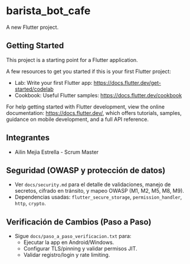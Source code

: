 # barista_bot_cafe

A new Flutter project.

## Getting Started

This project is a starting point for a Flutter application.

A few resources to get you started if this is your first Flutter project:

- Lab: Write your first Flutter app: https://docs.flutter.dev/get-started/codelab
- Cookbook: Useful Flutter samples: https://docs.flutter.dev/cookbook

For help getting started with Flutter development, view the
online documentation: https://docs.flutter.dev/, which offers tutorials,
samples, guidance on mobile development, and a full API reference.

## Integrantes
- Ailin Mejia Estrella - Scrum Master

## Seguridad (OWASP y protección de datos)
- Ver `docs/security.md` para el detalle de validaciones, manejo de secretos, cifrado en tránsito, y mapeo OWASP (M1, M2, M5, M8, M9).
- Dependencias usadas: `flutter_secure_storage`, `permission_handler`, `http`, `crypto`.

## Verificación de Cambios (Paso a Paso)
- Sigue `docs/paso_a_paso_verificacion.txt` para:
  - Ejecutar la app en Android/Windows.
  - Configurar TLS/pinning y validar permisos JIT.
  - Validar registro/login y rate limiting.

